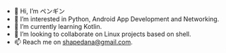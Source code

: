 - 👋 Hi, I’m ペンギン
- 👀 I’m interested in Python, Android App Development and Networking. 
- 🌱 I’m currently learning Kotlin. 
- 💞️ I’m looking to collaborate on Linux projects based on shell. 
- 📫 Reach me on shapedana@gmail.com. 

<!---
ShapedAna/ShapedAna is a ✨ special ✨ repository because its `README.md` (this file) appears on your GitHub profile.
You can click the Preview link to take a look at your changes.
--->
